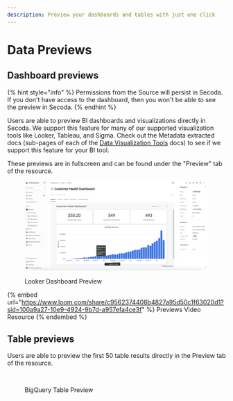 ```yaml
---
description: Preview your dashboards and tables with just one click
---
```


# Data Previews

## Dashboard previews

{% hint style="info" %}
Permissions from the Source will persist in Secoda. If you don't have access to the dashboard, then you won't be able to see the preview in Secoda.
{% endhint %}

Users are able to preview BI dashboards and visualizations directly in Secoda. We support this feature for many of our supported visualization tools like Looker, Tableau, and Sigma. Check out the Metadata extracted docs (sub-pages of each of the [Data Visualization Tools](https://docs.secoda.co/integrations/data-visualization-tools) docs) to see if we support this feature for your BI tool.

These previews are in fullscreen and can be found under the "Preview" tab of the resource.

<figure><img src="../.gitbook/assets/Screenshot 2023-11-13 at 9.54.05 AM.png" alt=""><figcaption><p>Looker Dashboard Preview</p></figcaption></figure>

{% embed url="https://www.loom.com/share/c9562374408b4827a95d50c1f63020d1?sid=100a9a27-10e9-4924-9b7d-a957efa4ce3f" %}
Previews Video Resource
{% endembed %}

## Table previews

Users are able to preview the first 50 table results directly in the Preview tab of the resource.

<figure><img src="../.gitbook/assets/Screenshot 2023-11-09 at 3.45.46 PM.png" alt=""><figcaption><p>BigQuery Table Preview</p></figcaption></figure>
